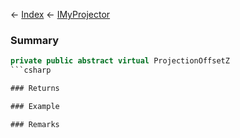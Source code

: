 ← [Index](Api-Index) ← [IMyProjector](Sandbox.ModAPI.Ingame.IMyProjector)

### Summary

```csharp
private public abstract virtual ProjectionOffsetZ
```csharp

### Returns

### Example

### Remarks

